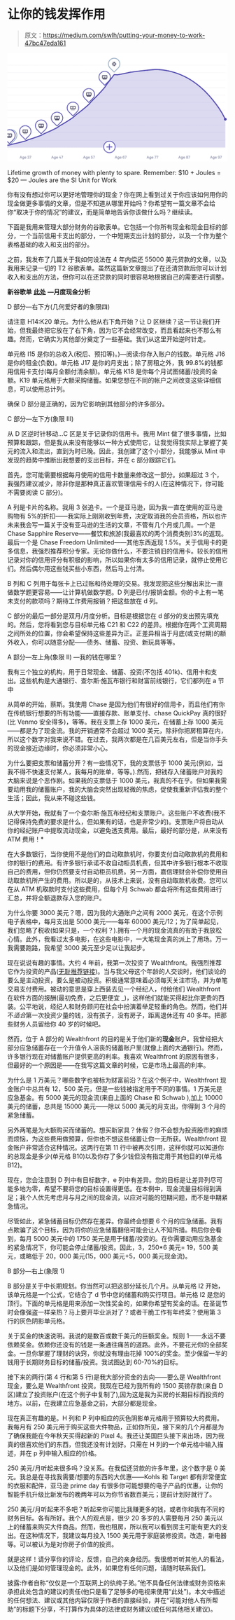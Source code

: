 # 让你的钱发挥作用

> 原文：<https://medium.com/swlh/putting-your-money-to-work-47bc47eda161>

![](img/6cb7eb07fcab174909c7179cdc6bb405.png)

Lifetime growth of money with plenty to spare. Remember: $10 + Joules = $20 — Joules are the SI Unit for Work

你有没有想过你可以更好地管理你的现金？你在网上看到过关于你应该如何用你的现金做更多事情的文章，但是不知道从哪里开始吗？你希望有一篇文章不会给你“取决于你的情况”的建议，而是简单地告诉你该做什么吗？继续读。

下面是我用来管理大部分财务的谷歌表单。它包括一个你所有现金和现金目标的部分，一个当前信用卡支出的部分，一个中短期支出计划的部分，以及一个作为整个表格基础的收入和支出的部分。

之前，我发布了几篇关于我如何设法在 4 年内偿还 55000 美元贷款的文章，以及我用来记录一切的 T2 谷歌表单。虽然这篇新文章提出了在还清贷款后你可以计划收入和支出的方法，但你可以在还贷款的同时很容易地根据自己的需要进行调整。

**新谷歌单** [**此处**](https://docs.google.com/spreadsheets/d/1Hk1O41Zf6Qlx2Mj0S_uIcHRQdvK11NcvU4rAyVuCv-Y/copy) **—月度现金分析**

D 部分—右下方(几何爱好者的象限四)

请注意 H14:K20 单元。为什么他从右下角开始？让 D 区继续？这一节让我们开始，但我最终把它放在了右下角，因为它不会经常改变，而且看起来也不那么有趣。然而，它确实为其他部分奠定了一些基础。我们从这里开始逆时针走。

单元格 I15 是你的总收入(税后、预扣等)。)—阅读:你存入账户的钱数。单元格 J16 是你的租金(负数)。单元格 J17 是你的月支出；除了房租之外，我 99.8%的钱都用信用卡支付(每月全额付清余额)。单元格 K18 是你每个月试图储蓄/投资的金额。K19 单元格用于大额采购储蓄。如果您想在不同的帐户之间改变这些详细信息，可以使用总计列。

确保 D 部分是正确的，因为它影响到其他部分的许多部分。

C 部分—左下方(象限 III)

从 D 区逆时针移动…C 区是关于记录你的信用卡。我用 Mint 做了很多事情，比如预算和跟踪，但是我从来没有能够以一种方式使用它，让我觉得我实际上掌握了美元的流入和流出，直到为时已晚。因此，我创建了这个小部分，我能够从 Mint 中发现的趋势中推断出我想要的支出目标，并在 c 部分跟踪它们。

首先，您可能需要根据每月使用的信用卡数量来修改这一部分。如果超过 3 个，我强烈建议减少，除非你是那种真正喜欢管理信用卡的人(在这种情况下，你可能不需要阅读 C 部分)。

A 列是卡片的名称。我用 3 张追卡。一个是亚马逊，因为我一直在使用的亚马逊购物有 5%的折扣——我实际上刚刚收到年费，决定取消我的会员资格，所以也许未来我会写一篇关于没有亚马逊的生活的文章，不管有几个月或几周。一个是 Chase Sapphire Reserve——餐饮和旅游(我最喜欢的两个消费类别)3%的返现。最后一个是 Chase Freedom Unlimited——其他东西返现 1.5%。关于信用卡的更多信息，我强烈推荐积分专家。无论你做什么，不要注销旧的信用卡。较长的信用记录对你的信用评分有积极的影响，所以如果你有太多的信用记录，就停止使用它们。然后偶尔用这些钱买些小东西，然后马上付清。

B 列和 C 列用于每张卡上已过账和待处理的交易。我发现把这些分解出来比一直做数学题更容易——让计算机做数学题。D 列是已付/报销金额。你的卡上有一笔未支付的款项吗？期待工作费用报销？把这些放在 d 列。

C 部分的最后一部分是双月/月度分析。目标是根据您在 d 部分的支出预先填充的。然后，您将看到您与目标单元格 C21 和 C22 的差异。根据你在两个工资周期之间所处的位置，你会希望保持这些差异为正。正差异相当于月底(或支付期)的额外收入，你可以随意分配——债务、储蓄、投资、新玩具等等。

A 部分—左上角(象限 II) —我的钱在哪里？

我有三个独立的机构，用于日常现金、储蓄、投资(不包括 401k)、信用卡和支出。这些机构是大通银行、查尔斯·施瓦布银行和财富前线银行，它们都列在 a 节中

从简单的开始，蔡斯。我使用 Chase 是因为他们有很好的信用卡，而且他们有你在传统银行想要的所有功能——直接存款、账单支付、chase QuickPay 真的很好(比 Venmo 安全得多)，等等。我在支票上存 1000 美元，在储蓄上存 1000 美元——都是为了现金流。我的开销通常不会超过 1000 美元，除非你把房租算在内，所以这个数字对我来说不错。在过去，我两次都是在几百美元左右，但是当你手头的现金接近边缘时，你必须非常小心。

为什么要把支票和储蓄分开？有一些情况下，我的支票低于 1000 美元(例如，当我不得不快速支付某人，我每月的账单，等等。).然而，把钱存入储蓄账户对我的大脑来说是个恶作剧。如果我的支票低于 1000 美元，我真的不在乎。但如果我需要动用我的储蓄账户，我的大脑会突然出现轻微的焦虑，促使我重新评估我的整个生活；因此，我从来不碰这些钱。

从大学开始，我就有了一个查尔斯·施瓦布经纪和支票账户。这些账户不收费(我不记得保持免费的要求是什么，但如果有的话，也是非常少的)。支票账户将自动从你的经纪账户中提取流动现金，以避免透支费用。最后，最好的部分是，从来没有 ATM 费用！*

在大多数银行，当你使用不是他们的自动取款机时，你要支付自动取款机的费用和你的银行的费用。有许多银行承诺不收自动柜员机费，但其中许多银行根本不收取自己的费用，但你仍然要支付自动柜员机费。另一方面，嘉信理财会补偿你使用自动取款机所产生的费用。所以是的，从技术上来说，没有自动取款机收费。您可以在从 ATM 机取款时支付这些费用，但每个月 Schwab 都会将所有这些费用进行汇总，并将全额退款存入您的账户。

为什么你要 3000 美元？嗯，因为我的大通账户之间有 2000 美元，在这个示例电子表格中，每月支出是 5000 美元——每年 60000 美元/12；为了简单起见，我们忽略了税收(如果只是，一个权利？).拥有一个月的现金流真的有助于我放松心情。此外，我看过太多电影，在这些电影中，一大笔现金真的派上了用场。万一我需要跑路，我希望 3000 美元至少足以让我起步。

现在说说有趣的事情。大约 4 年前，我第一次投资了 Wealthfront。我强烈推荐它作为投资的产品([无耻推荐链接](http://wlth.fr/1MU8JxP))。当与我父母这个年龄的人交谈时，他们谈论的要么是主动投资，要么是被动投资。积极通常意味着必须每天关注市场，并为单笔交易支付费用。被动的意思是穿上西装去见一个经纪人，付给他们 Wealthfront 在软件方面的报酬(最初免费，之后更便宜 _)，这样他们就能买得起比你更贵的西装。公平地说，经纪人和财务顾问在社会中扮演着举足轻重的角色。然而，他们并不*适合*第一次投资少量的钱，没有孩子，没有房子，距离退休还有 40 多年。把那些财务人员留给你 40 岁的时候吧。

然而，位于 A 部分的 Wealthfront 的目的是关于他们新的**现金**账户。我曾经把大部分应急储蓄存在一个升值令人沮丧的储蓄账户里(就像上面的大通银行)。然而，许多银行现在对储蓄账户提供更高的利率。我喜欢 Wealthfront 的原因有很多，但最好的一个原因是——在我写这篇文章的时候，它是市场上最高的利率。

为什么是 1 万美元？哪些数字也被标为财富前沿？在这个例子中，Wealthfront 现金账户中总共有 12，500 美元，但是一些钱被指定用于不同的事情。1 万美元是应急基金。有 5000 美元的现金流(来自上面的 Chase 和 Schwab ),加上 10000 美元的储蓄，总共是 15000 美元——除以 5000 美元的月支出，你得到 3 个月的紧急储蓄。

另外两笔是为大额购买而储蓄的。想买新家具？休假？你不会想为投资股市的麻烦而烦恼，为这些费用做预算，但你也不想这些储蓄让你一无所获。Wealthfront 现金账户非常适合这种情况。这两行在第 11 行中被再次引用，这样你就可以知道你的总现金是多少(单元格 B10)以及你存了多少钱但没有指定用于其他目的(单元格 B12)。

现在，您会注意到 D 列中有目标数字，e 列中有差异。您的目标是让差异列尽可能多地为零，希望不要将您的目标设置得更低。在本例中，现金流量目标得到满足；我个人优先考虑月与月之间的现金流，以应对可能的短期问题，而不是中期紧急情况。

尽管如此，紧急储蓄目标仍然存在差异。你最终会想要 6 个月的应急储蓄。我有点欺骗了这个目标，因为将你的应急储蓄翻倍可能会让人不知所措。稍后你会看到，每月 5000 美元中的 1750 美元是用于储蓄/投资的。在你需要动用应急基金的紧急情况下，你可能会停止储蓄/投资。因此，3，250*6 美元= 19，500 美元，或略低于 20，000 美元(15，000 美元+5，000 美元现金流)。

B 部分—右上(象限 1)

B 部分是关于中长期规划。你当然可以把这部分延长几个月。从单元格 I2 开始，该单元格是一个公式，它结合了 d 节中您的储蓄和购买行项目。单元格 I2 是您的顶行。下面的单元格是用来添加一次性奖金的，如果你希望有奖金的话。在圣诞节时会像强盗一样亲热？马上要开毕业派对了？或者干脆工作有年终奖？使用第 3 行的灰色阴影单元格。

关于奖金的快速说明。我说的是数百或数千美元的巨额奖金。规则 1——永远不要依赖奖金。依赖你还没有的钱是一条通往痛苦的道路。此外，不要花光你的全部奖金。一旦你掌握了理财的诀窍，你就没有理由花掉 100%的奖金。至少保留一半的钱用于长期财务目标的储蓄/投资。我试图达到 60-70%的目标。

接下来的两行(第 4 行和第 5 行)是我大部分资金的去向——要么是 Wealthfront 现金，要么是 Wealthfront 投资。我现在已经为我所有的 1500 英镑存款(来自 D 区)建立了投资账户(在这个例子中复制了),因为这是我为买房的长期目标而投资的地方。以前，在我建立应急基金之前，大部分都是现金。

现在真正有趣的是。H 列和 P 列中相应的灰色阴影单元格用于预算较大的费用。我每月有 250 美元用于购买这些大件物品，正如你所见，接下来的几个月都是为了确保我能在今年秋天买得起新的 Pixel 4。我还让美国巨头接下来出场，因为我真的很喜欢他们的东西，但我还没有计划好。只需在 H 列的一个单元格中输入描述，并在 p 列中输入相应的价格。

250 美元/月听起来很多吗？没关系。在我偿还贷款的许多年里，这个数字是 0 美元。我总是在寻找我需要/想要的东西的大优惠——Kohls 和 Target 都有非常便宜的衣服和配件，亚马逊 prime day 有很多你可能想要的电子产品的优惠，让你的智能手机升级比新发布的晚两年可以为你节省数百美元；提前计划好就行了。

250 美元/月听起来不多吧？听起来你可能比我赚更多的钱，或者你和我有不同的财务目标。各有所好。我个人的观点是，很少 20 多岁的人需要每月 250 美元以上的储蓄来购买大件商品。然而，我也租房，所以我可以看到房主可能有更大的支出。在这种情况下，我建议每月投入 1500 美元用于家庭装修投资。改造，新电器等。可以被认为是对你房子价值的投资。

就是这样！请分享你的评论，反馈，自己的亲身经历。我很想听听其他人的看法，以及他们是如何管理现金的。此外，如果您有任何问题，请随时联系我们。

披露:作者自称“仅仅是一个互联网上的纨绔子弟。”他不具备任何法律或财务资格来承担此处包含的建议的责任(他只是看了足够多的电视来使用“此处”)。本文中描述的任何想法、建议或其他内容仅限于作者的直接经验，并在“可能对他人有所帮助”的标题下分享，不打算作为具体的法律或财务建议(或任何其他相关建议)。